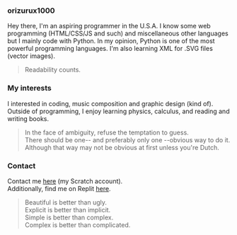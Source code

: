 
### orizurux1000

Hey there, I'm an aspiring programmer in the U.S.A. I know some web programming (HTML/CSS/JS and such) and miscellaneous other languages but I mainly code with Python. In my opinion, Python is one of the most powerful programming languages. I'm also learning XML for .SVG files (vector images).

> Readability counts.

### My interests

I interested in coding, music composition and graphic design (kind of). Outside of programming, I enjoy learning physics, calculus, and reading and writing books.

> In the face of ambiguity, refuse the temptation to guess.  
> There should be one-- and preferably only one --obvious way to do it.  
> Although that way may not be obvious at first unless you're Dutch.

### Contact

Contact me [here](https://scratch.mit.edu/users/pythonicKI) (my Scratch account).  
Additionally, find me on Replit [here](https://replit.com/@orizurux1000).

> Beautiful is better than ugly.  
> Explicit is better than implicit.  
> Simple is better than complex.  
> Complex is better than complicated.
